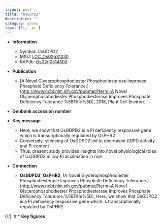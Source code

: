 ```yaml
---
layout: post
title: "OsGDPD2"
description: ""
category: genes
tags: [Pi,  pi ]
---
```


* **Information**  
    + Symbol: OsGDPD2  
    + MSU: [LOC_Os02g31030](http://rice.uga.edu/cgi-bin/ORF_infopage.cgi?orf=LOC_Os02g31030)  
    + RAPdb: [Os02g0514500](http://rapdb.dna.affrc.go.jp/viewer/gbrowse_details/irgsp1?name=Os02g0514500)  

* **Publication**  
    + [A Novel Glycerophosphodiester Phosphodiesterase Improves Phosphate Deficiency Tolerance.](http://www.ncbi.nlm.nih.gov/pubmed?term=A Novel Glycerophosphodiester Phosphodiesterase Improves Phosphate Deficiency Tolerance.%5BTitle%5D), 2018, Plant Cell Environ.

* **Genbank accession number**  

* **Key message**  
    + Here, we show that OsGDPD2 is a Pi deficiency responsive gene which is transcriptionally regulated by OsPHR2
    + Conversely, silencing of OsGDPD2 led to decreased GDPD activity and Pi content
    + Thus, present study provides insights into novel physiological roles of OsGDPD2 in low Pi acclimation in rice

* **Connection**  
    + __OsGDPD2__, __OsPHR2__, [A Novel Glycerophosphodiester Phosphodiesterase Improves Phosphate Deficiency Tolerance.](http://www.ncbi.nlm.nih.gov/pubmed?term=A Novel Glycerophosphodiester Phosphodiesterase Improves Phosphate Deficiency Tolerance.%5BTitle%5D),  Here, we show that OsGDPD2 is a Pi deficiency responsive gene which is transcriptionally regulated by OsPHR2

[//]: # * **Key figures**  


